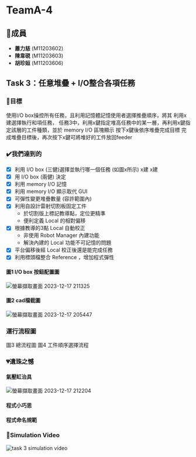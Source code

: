 # TeamA-4 
## :raising_hand:**成員**
- **蕭力慈** (M11203602)
- **陳韋硯** (M11203603)
- **胡珍姮** (M11203606)

## **Task 3：任意堆疊 + I/O整合各項任務**
### :dart:目標
使用I/O box操控所有任務，且利用記憶體記憶使用者選擇推疊順序，將其
利用x建選擇執行和項任務， 任務3中，利用x鍵指定堆高任務中的某一層，再利用x鍵指定該層的工件種類，並於 memory I/O 區塊顯示 按下x鍵後依序堆疊完成目標 完成堆疊目標後，再次按下x鍵可將堆好的工件放回feeder

### :heavy_check_mark:**我們達到的**
- [x] 利用 I/O box (三健)選擇並執行哪一個任務 (如圖x所示)
x建
x建
- [x] 用 I/O box (兩健) 決定
- [x] 利用 memory I/O 記憶
- [x] 利用 memory I/O 顯示取代 GUI
- [x] 可彈性變更堆疊數量 (容許範圍內)
- [x] 利用自設計雷射切割板固定工件
    - 於切割版上標記教導點，定位更精準
    - 便利定義 Local 的相對偏移
- [x] 根據教導的3點 Local 自動校正
    - 非使用 Robot Manager 內建功能
    - 解決內建的 Local 功能不可記憶的問題
- [x] 平台偏移後經 Local 校正後還是能完成任務
- [x] 利用標頭檔整合 Reference ，增加程式彈性
#### 圖1 I/O box 按鈕配置圖 
![螢幕擷取畫面 2023-12-17 211325](https://hackmd.io/_uploads/HJjWVu2Lp.png)

#### 圖2 cad檔截圖
![螢幕擷取畫面 2023-12-17 205447](https://hackmd.io/_uploads/HyPok_28p.png)

### **運行流程圖**


圖3 總流程圖 圖4 工件順序選擇流程


### :broken_heart:遺珠之憾
#### 氣壓缸治具
![螢幕擷取畫面 2023-12-17 212204](https://hackmd.io/_uploads/S1q-L_hL6.png)
#### 程式小巧思
#### 程式命名規範


### :movie_camera:**Simulation Video**

![task 3 simulation video](https://media.giphy.com/media/v1.Y2lkPTc5MGI3NjExdnd5MzBmYzdqb2ZsY2JxZTByOXc4NzJiZjYyYTR3eDRodmR1ZWRteCZlcD12MV9pbnRlcm5hbF9naWZfYnlfaWQmY3Q9Zw/7UUdJhtRUw5uCS5PmB/giphy.gif)
